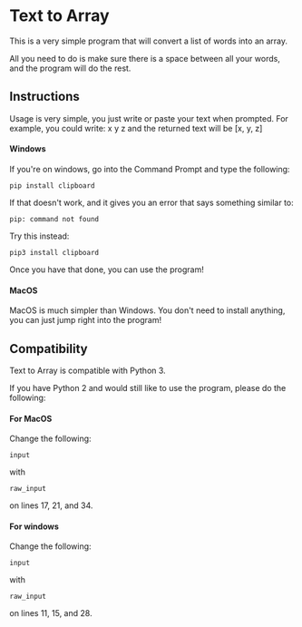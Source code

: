 # Text to Array

This is a very simple program that will convert a list of words into an array.

All you need to do is make sure there is a space between all your words, and the program will do the rest.

## Instructions

Usage is very simple, you just write or paste your text when prompted. For example, you could write:
x y z and the returned text will be [x, y, z]

#### Windows

If you're on windows, go into the Command Prompt and type the following:

    pip install clipboard

If that doesn't work, and it gives you an error that says something similar to:

    pip: command not found

Try this instead:

    pip3 install clipboard


Once you have that done, you can use the program!

#### MacOS

MacOS is much simpler than Windows. You don't need to install anything, you can just jump right into the program!

## Compatibility

Text to Array is compatible with Python 3.

If you have Python 2 and would still like to use the program, please do the following:

#### For MacOS

Change the following:

    input

with

    raw_input

on lines 17, 21, and 34.

#### For windows

Change the following:

    input

with

    raw_input

on lines 11, 15, and 28.
